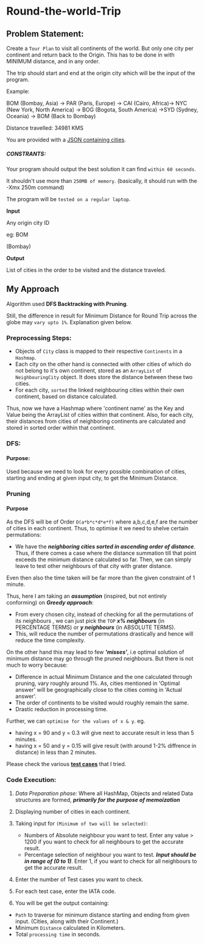 # Round-the-world-Trip

## Problem Statement:

Create a `Tour Plan` to visit all continents of the world. But only one city per continent and return back to the Origin. This has to be done in with MINIMUM distance, and in any order. 

The trip should start and end at the origin city which will be the input of the  program.

Example:

BOM (Bombay, Asia) → PAR (Paris, Europe) → CAI (Cairo, Africa)→ NYC (New York, North America) → BOG (Bogota, South America) →SYD (Sydney, Oceania) → BOM (Back to Bombay)

Distance travelled: 34981 KMS

You are provided with a [JSON containing cities](https://raw.githubusercontent.com/UjjwalPandey/Round-the-world-Trip/master/src/main/resources/cities.json).

##### CONSTRANTS:
Your program should output the best solution it can find `within 60 seconds`.

It shouldn't use more than `250MB of memory`. (basically, it should run with the -Xmx 250m command)

The program will be `tested on a regular laptop`.

**Input**

Any origin city ID

eg: BOM

(Bombay)

**Output**

List of cities in the order to be visited and the distance traveled.



## My Approach

Algorithm used **DFS Backtracking with Pruning**.

Still, the difference in result for Minimum Distance for Round Trip across the globe may `vary upto 1%`. Explanation given below.

### Preprocessing Steps:
- Objects of `City` class is mapped to their respective `Continents` in a `Hashmap`.
- Each city on the other hand is connected with other cities of which do not belong to it's own continent, stored as an `ArrayList` of `NeighbouringCity` object. It does store the distance between these two cities.
- For each city, `sorted` the linked neighbouring cities within their own continent, based on distance calculated.

Thus, now we have a Hashmap where 'continent name' as the Key and Value being the ArrayList of cities within that continent. Also, for each city, their distances from cities of neighboring continents are calculated and stored in sorted order within that continent.


### DFS:
#### Purpose:
Used because we need to look for every possible combination of cities, starting and ending at given input city, to get the Minimum Distance.


### Pruning
#### Purpose
As the DFS will be of Order `O(a*b*c*d*e*f)` where a,b,c,d,e,f are the number of cities in each continent. Thus, to optimise it we need to shelve certain permutations: 

- We have the **_neighboring cities sorted in ascending order of distance_**. Thus, if there comes a case where the distance summation till that point exceeds the minimum distance calculated so far. Then, we can simply leave to test other neighbours of that city with grater distance.

Even then also the time taken will be far more than the given constraint of 1 minute.

Thus, here I am taking an **_assumption_** (inspired, but not entirely conforming) on **_Greedy approach_**:
- From every chosen city, instead of checking for all the permutations of its neighbours , we can just pick the `TOP` **_x% neighbours_** (in PERCENTAGE TERMS) or **_y neighbours_** (in ABSOLUTE TERMS). 
- This, will reduce the number of permutations drastically and hence will reduce the time complexity.


On the other hand this may lead to few **_'misses'_**, i.e optimal solution of minimum distance may go through the pruned neighbours. But there is not much to worry because:
- Difference in actual Minimum Distance and the one calculated through pruning, vary roughly around 1%. As, cities mentioned in 'Optimal answer' will be geographically close to the cities coming in 'Actual answer'.
- The order of continents to be visited would roughly remain the same.
- Drastic reduction in processing time.

Further, we can `optimise for the values of x & y`. eg. 
- having x = 90 and y = 0.3 will give next to accurate result in less than 5 minutes. 
- having x = 50 and y = 0.15 will give result (with around 1-2% diffrence in distance) in less than 2 minutes. 

Please check the various [**test cases**](https://github.com/UjjwalPandey/Round-the-world-Trip/tree/master/src/results) that I tried.   

### Code Execution:
1. _Data Preparation phase:_ Where all HashMap, Objects and related Data structures are formed, **_primarily for the purpose of memoization_**
2. Displaying number of cities in each continent.
3. Taking input for `(Minimum of two will be selected)`:
    - Numbers of Absolute neighbour you want to test. Enter any value > 1200 if you want to check for all neighbours to get the accurate result.
    - Percentage selection of neighbour you want to test. **_Input should be in range of (0 to 1)_**.  Enter 1, if you want to check for all neighbours to get the accurate result.
    
4. Enter the number of Test cases you want to check.
5. For each test case, enter the IATA code.
6. You will be get the output containing:
- `Path` to traverse for minimum distance starting and ending from given input. (Cities, along with their Continent.)
- Minimum `Distance` calculated in Kilometers.
- Total `processing time` in seconds.
